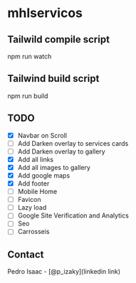 # mhlservicos

## Tailwild compile script

npm run watch

## Tailwind build script

npm run build

## TODO

- [x] Navbar on Scroll
- [ ] Add Darken overlay to services cards
- [ ] Add Darken overlay to gallery
- [x] Add all links
- [x] Add all images to gallery
- [x] Add google maps
- [x] Add footer
- [ ] Mobile Home
- [ ] Favicon
- [ ] Lazy load
- [ ] Google Site Verification and Analytics
- [ ] Seo
- [ ] Carrosseis

<!-- CONTACT -->

## Contact

Pedro Isaac - [@p_izaky](linkedin link)
